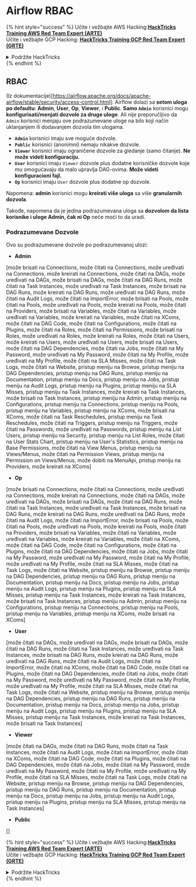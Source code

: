 # Airflow RBAC

{% hint style="success" %}
Učite i vežbajte AWS Hacking:<img src="../../.gitbook/assets/image (1) (1) (1).png" alt="" data-size="line">[**HackTricks Training AWS Red Team Expert (ARTE)**](https://training.hacktricks.xyz/courses/arte)<img src="../../.gitbook/assets/image (1) (1) (1).png" alt="" data-size="line">\
Učite i vežbajte GCP Hacking: <img src="../../.gitbook/assets/image (2).png" alt="" data-size="line">[**HackTricks Training GCP Red Team Expert (GRTE)**<img src="../../.gitbook/assets/image (2).png" alt="" data-size="line">](https://training.hacktricks.xyz/courses/grte)

<details>

<summary>Podržite HackTricks</summary>

* Proverite [**planove pretplate**](https://github.com/sponsors/carlospolop)!
* **Pridružite se** 💬 [**Discord grupi**](https://discord.gg/hRep4RUj7f) ili [**telegram grupi**](https://t.me/peass) ili **pratite** nas na **Twitteru** 🐦 [**@hacktricks\_live**](https://twitter.com/hacktricks_live)**.**
* **Podelite hakerske trikove slanjem PR-ova na** [**HackTricks**](https://github.com/carlospolop/hacktricks) i [**HackTricks Cloud**](https://github.com/carlospolop/hacktricks-cloud) github repozitorijume.

</details>
{% endhint %}

## RBAC

(Iz dokumentacije)\[https://airflow.apache.org/docs/apache-airflow/stable/security/access-control.html]: Airflow dolazi sa **setom uloga po defaultu**: **Admin**, **User**, **Op**, **Viewer**, i **Public**. **Samo `Admin`** korisnici mogu **konfigurisati/menjati dozvole za druge uloge**. Ali nije preporučljivo da `Admin` korisnici menjaju ove podrazumevane uloge na bilo koji način uklanjanjem ili dodavanjem dozvola tim ulogama.

* **`Admin`** korisnici imaju sve moguće dozvole.
* **`Public`** korisnici (anonimni) nemaju nikakve dozvole.
* **`Viewer`** korisnici imaju ograničene dozvole za gledanje (samo čitanje). **Ne može videti konfiguraciju.**
* **`User`** korisnici imaju `Viewer` dozvole plus dodatne korisničke dozvole koje mu omogućavaju da malo upravlja DAG-ovima. **Može videti konfiguracioni fajl.**
* **`Op`** korisnici imaju `User` dozvole plus dodatne op dozvole.

Napomena: **admin** korisnici mogu **kreirati više uloga** sa više **granularnih dozvola**.

Takođe, napomena da je jedina podrazumevana uloga sa **dozvolom da lista korisnike i uloge Admin, čak ni Op** neće moći to da uradi.

### Podrazumevane Dozvole

Ovo su podrazumevane dozvole po podrazumevanoj ulozi:

* **Admin**

\[može brisati na Connections, može čitati na Connections, može uređivati na Connections, može kreirati na Connections, može čitati na DAGs, može uređivati na DAGs, može brisati na DAGs, može čitati na DAG Runs, može čitati na Task Instances, može uređivati na Task Instances, može brisati na DAG Runs, može kreirati na DAG Runs, može uređivati na DAG Runs, može čitati na Audit Logs, može čitati na ImportError, može brisati na Pools, može čitati na Pools, može uređivati na Pools, može kreirati na Pools, može čitati na Providers, može brisati na Variables, može čitati na Variables, može uređivati na Variables, može kreirati na Variables, može čitati na XComs, može čitati na DAG Code, može čitati na Configurations, može čitati na Plugins, može čitati na Roles, može čitati na Permissions, može brisati na Roles, može uređivati na Roles, može kreirati na Roles, može čitati na Users, može kreirati na Users, može uređivati na Users, može brisati na Users, može čitati na DAG Dependencies, može čitati na Jobs, može čitati na My Password, može uređivati na My Password, može čitati na My Profile, može uređivati na My Profile, može čitati na SLA Misses, može čitati na Task Logs, može čitati na Website, pristup meniju na Browse, pristup meniju na DAG Dependencies, pristup meniju na DAG Runs, pristup meniju na Documentation, pristup meniju na Docs, pristup meniju na Jobs, pristup meniju na Audit Logs, pristup meniju na Plugins, pristup meniju na SLA Misses, pristup meniju na Task Instances, može kreirati na Task Instances, može brisati na Task Instances, pristup meniju na Admin, pristup meniju na Configurations, pristup meniju na Connections, pristup meniju na Pools, pristup meniju na Variables, pristup meniju na XComs, može brisati na XComs, može čitati na Task Reschedules, pristup meniju na Task Reschedules, može čitati na Triggers, pristup meniju na Triggers, može čitati na Passwords, može uređivati na Passwords, pristup meniju na List Users, pristup meniju na Security, pristup meniju na List Roles, može čitati na User Stats Chart, pristup meniju na User's Statistics, pristup meniju na Base Permissions, može čitati na View Menus, pristup meniju na Views/Menus, može čitati na Permission Views, pristup meniju na Permission on Views/Menus, može dobiti na MenuApi, pristup meniju na Providers, može kreirati na XComs]

* **Op**

\[može brisati na Connections, može čitati na Connections, može uređivati na Connections, može kreirati na Connections, može čitati na DAGs, može uređivati na DAGs, može brisati na DAGs, može čitati na DAG Runs, može čitati na Task Instances, može uređivati na Task Instances, može brisati na DAG Runs, može kreirati na DAG Runs, može uređivati na DAG Runs, može čitati na Audit Logs, može čitati na ImportError, može brisati na Pools, može čitati na Pools, može uređivati na Pools, može kreirati na Pools, može čitati na Providers, može brisati na Variables, može čitati na Variables, može uređivati na Variables, može kreirati na Variables, može čitati na XComs, može čitati na DAG Code, može čitati na Configurations, može čitati na Plugins, može čitati na DAG Dependencies, može čitati na Jobs, može čitati na My Password, može uređivati na My Password, može čitati na My Profile, može uređivati na My Profile, može čitati na SLA Misses, može čitati na Task Logs, može čitati na Website, pristup meniju na Browse, pristup meniju na DAG Dependencies, pristup meniju na DAG Runs, pristup meniju na Documentation, pristup meniju na Docs, pristup meniju na Jobs, pristup meniju na Audit Logs, pristup meniju na Plugins, pristup meniju na SLA Misses, pristup meniju na Task Instances, može kreirati na Task Instances, može brisati na Task Instances, pristup meniju na Admin, pristup meniju na Configurations, pristup meniju na Connections, pristup meniju na Pools, pristup meniju na Variables, pristup meniju na XComs, može brisati na XComs]

* **User**

\[može čitati na DAGs, može uređivati na DAGs, može brisati na DAGs, može čitati na DAG Runs, može čitati na Task Instances, može uređivati na Task Instances, može brisati na DAG Runs, može kreirati na DAG Runs, može uređivati na DAG Runs, može čitati na Audit Logs, može čitati na ImportError, može čitati na XComs, može čitati na DAG Code, može čitati na Plugins, može čitati na DAG Dependencies, može čitati na Jobs, može čitati na My Password, može uređivati na My Password, može čitati na My Profile, može uređivati na My Profile, može čitati na SLA Misses, može čitati na Task Logs, može čitati na Website, pristup meniju na Browse, pristup meniju na DAG Dependencies, pristup meniju na DAG Runs, pristup meniju na Documentation, pristup meniju na Docs, pristup meniju na Jobs, pristup meniju na Audit Logs, pristup meniju na Plugins, pristup meniju na SLA Misses, pristup meniju na Task Instances, može kreirati na Task Instances, može brisati na Task Instances]

* **Viewer**

\[može čitati na DAGs, može čitati na DAG Runs, može čitati na Task Instances, može čitati na Audit Logs, može čitati na ImportError, može čitati na XComs, može čitati na DAG Code, može čitati na Plugins, može čitati na DAG Dependencies, može čitati na Jobs, može čitati na My Password, može uređivati na My Password, može čitati na My Profile, može uređivati na My Profile, može čitati na SLA Misses, može čitati na Task Logs, može čitati na Website, pristup meniju na Browse, pristup meniju na DAG Dependencies, pristup meniju na DAG Runs, pristup meniju na Documentation, pristup meniju na Docs, pristup meniju na Jobs, pristup meniju na Audit Logs, pristup meniju na Plugins, pristup meniju na SLA Misses, pristup meniju na Task Instances]

* **Public**

\[]

{% hint style="success" %}
Učite i vežbajte AWS Hacking:<img src="../../.gitbook/assets/image (1) (1) (1).png" alt="" data-size="line">[**HackTricks Training AWS Red Team Expert (ARTE)**](https://training.hacktricks.xyz/courses/arte)<img src="../../.gitbook/assets/image (1) (1) (1).png" alt="" data-size="line">\
Učite i vežbajte GCP Hacking: <img src="../../.gitbook/assets/image (2).png" alt="" data-size="line">[**HackTricks Training GCP Red Team Expert (GRTE)**<img src="../../.gitbook/assets/image (2).png" alt="" data-size="line">](https://training.hacktricks.xyz/courses/grte)

<details>

<summary>Podržite HackTricks</summary>

* Proverite [**planove pretplate**](https://github.com/sponsors/carlospolop)!
* **Pridružite se** 💬 [**Discord grupi**](https://discord.gg/hRep4RUj7f) ili [**telegram grupi**](https://t.me/peass) ili **pratite** nas na **Twitteru** 🐦 [**@hacktricks\_live**](https://twitter.com/hacktricks_live)**.**
* **Podelite hakerske trikove slanjem PR-ova na** [**HackTricks**](https://github.com/carlospolop/hacktricks) i [**HackTricks Cloud**](https://github.com/carlospolop/hacktricks-cloud) github repozitorijume.

</details>
{% endhint %}
